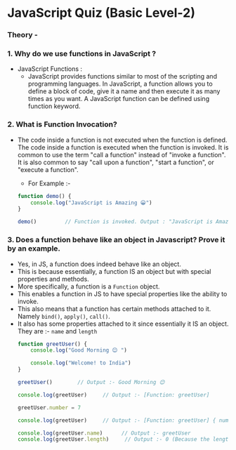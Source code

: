 # JavaScript Quiz (Basic Level-2)

### Theory -

### 1. Why do we use functions in JavaScript ?

* JavaScript Functions : 
  * JavaScript provides functions similar to most of the scripting and programming languages. In JavaScript, a function allows you to define a block of code, give it a name and then execute it as many times as you want. A JavaScript function can be defined using function keyword.

### 2. What is Function Invocation?

* The code inside a function is not executed when the function is defined. The code inside a function is executed when the function is invoked. It is common to use the term "call a function" instead of "invoke a function". It is also common to say "call upon a function", "start a function", or "execute a function".

   * For Example :-
   ```js
   function demo() {
       console.log("JavaScript is Amazing 😀")
   }
   
   demo()         // Function is invoked. Output : "JavaScript is Amazing 😀"
   ```

### 3. Does a function behave like an object in Javascript? Prove it by an example.

* Yes, in JS, a function does indeed behave like an object. 
* This is because essentially, a function IS an object but with special properties and methods.
* More specifically, a function is a `Function` object.
* This enables a function in JS to have special properties like the ability to invoke.
* This also means that a function has certain methods attached to it. Namely `bind()`, `apply()`, `call()`.
* It also has some properties attached to it since essentially it IS an object. They are :- `name` and `length`
   ```js
   function greetUser() {
       console.log("Good Morning 😊 ")
   
       console.log("Welcome! to India")
   }
   
   greetUser()        // Output :- Good Morning 😊
   
   console.log(greetUser)     // Output :- [Function: greetUser]
   
   greetUser.number = 7
   
   console.log(greetUser)     // Output :- [Function: greetUser] { number: 7 }
   
   console.log(greetUser.name)      // Output :- greetUser
   console.log(greetUser.length)     // Output :- 0 (Because the length property returns the number of parameters passed to the function)
   ```
